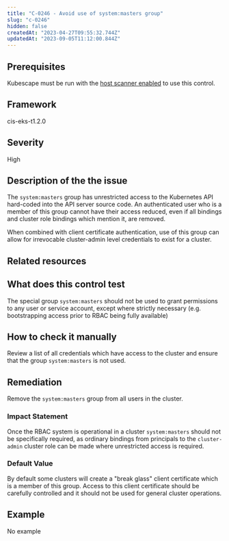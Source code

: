 ```yaml
---
title: "C-0246 - Avoid use of system:masters group"
slug: "c-0246"
hidden: false
createdAt: "2023-04-27T09:55:32.744Z"
updatedAt: "2023-09-05T11:12:00.844Z"
---
```

## Prerequisites
Kubescape must be run with the [host scanner enabled](../scanning.md#the-host-scanner) to use this control.
## Framework
cis-eks-t1.2.0
## Severity
High
## Description of the the issue
The `system:masters` group has unrestricted access to the Kubernetes API hard-coded into the API server source code. An authenticated user who is a member of this group cannot have their access reduced, even if all bindings and cluster role bindings which mention it, are removed.

 When combined with client certificate authentication, use of this group can allow for irrevocable cluster-admin level credentials to exist for a cluster.
## Related resources

## What does this control test
The special group `system:masters` should not be used to grant permissions to any user or service account, except where strictly necessary (e.g. bootstrapping access prior to RBAC being fully available)
## How to check it manually
Review a list of all credentials which have access to the cluster and ensure that the group `system:masters` is not used.
## Remediation
Remove the `system:masters` group from all users in the cluster.
### Impact Statement
Once the RBAC system is operational in a cluster `system:masters` should not be specifically required, as ordinary bindings from principals to the `cluster-admin` cluster role can be made where unrestricted access is required.
### Default Value
By default some clusters will create a "break glass" client certificate which is a member of this group. Access to this client certificate should be carefully controlled and it should not be used for general cluster operations.
## Example
No example